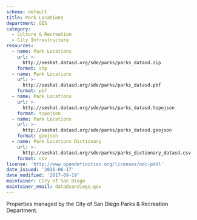 ```yaml
---
schema: default
title: Park Locations
department: GIS
category:
  - Culture & Recreation
  - City Infrastructure
resources:
  - name: Park Locations
    url: >-
      http://seshat.datasd.org/sde/parks/parks_datasd.zip
    format: shp
  - name: Park Locations
    url: >-
      http://seshat.datasd.org/sde/parks/parks_datasd.pbf
    format: pbf
  - name: Park Locations
    url: >-
      http://seshat.datasd.org/sde/parks/parks_datasd.topojson
    format: topojson
  - name: Park Locations
    url: >-
      http://seshat.datasd.org/sde/parks/parks_datasd.geojson
    format: geojson
  - name: Park Locations Dictionary
    url: >-
      http://seshat.datasd.org/sde/parks/parks_dictionary_datasd.csv
    format: csv
license: 'http://www.opendefinition.org/licenses/odc-pddl'
date_issued: '2016-06-17'
date_modified: '2017-09-19'
maintainer: City of San Diego
maintainer_email: data@sandiego.gov
---
```

Properties managed by the City of San Diego Parks & Recreation Department.
